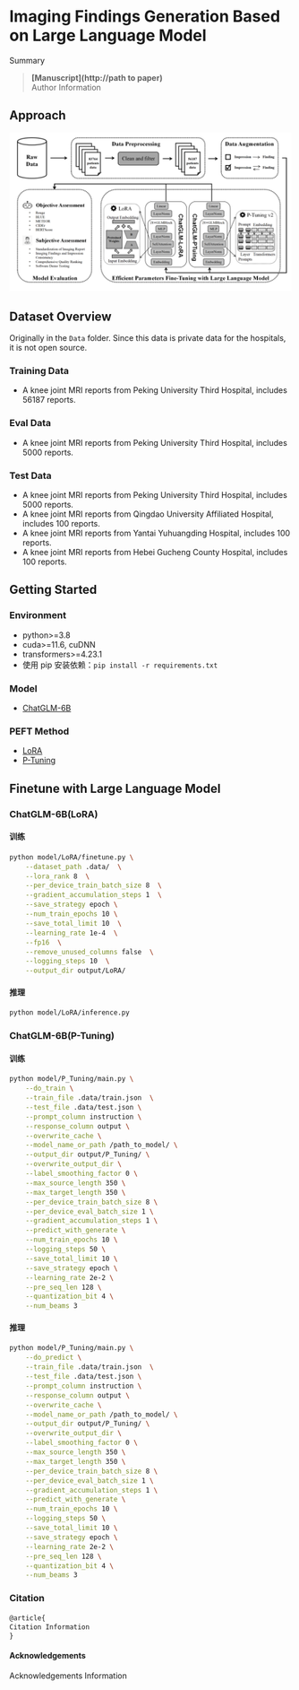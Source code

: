 # Imaging Findings Generation Based on Large Language Model

Summary

>**[Manuscript](http://path to paper)** \
> Author Information


## Approach
![图片描述](examples/DeepLearning_Workflow.png)

## Dataset Overview
Originally in the `Data` folder. Since this data is private data for the hospitals, it is not open source.

### Training Data
- A knee joint MRI reports from Peking University Third Hospital, includes 56187 reports.

### Eval Data
- A knee joint MRI reports from Peking University Third Hospital, includes 5000 reports.

### Test Data
- A knee joint MRI reports from Peking University Third Hospital, includes 5000 reports.
- A knee joint MRI reports from Qingdao University Affiliated Hospital, includes 100 reports.
- A knee joint MRI reports from Yantai Yuhuangding Hospital, includes 100 reports.
- A knee joint MRI reports from Hebei Gucheng County Hospital, includes 100 reports.

## Getting Started
### Environment
- python>=3.8
- cuda>=11.6, cuDNN
- transformers>=4.23.1
- 使用 pip 安装依赖：`pip install -r requirements.txt`

### Model
- [ChatGLM-6B](https://huggingface.co/THUDM/chatglm-6b)

### PEFT Method
- [LoRA](https://arxiv.org/abs/2106.09685)
- [P-Tuning](https://arxiv.org/abs/2110.07602)


## Finetune with Large Language Model

### ChatGLM-6B(LoRA)
#### 训练

```bash
python model/LoRA/finetune.py \
    --dataset_path .data/  \
    --lora_rank 8  \
    --per_device_train_batch_size 8  \
    --gradient_accumulation_steps 1  \
    --save_strategy epoch \
    --num_train_epochs 10 \
    --save_total_limit 10  \
    --learning_rate 1e-4  \
    --fp16  \
    --remove_unused_columns false  \
    --logging_steps 10  \
    --output_dir output/LoRA/
```
#### 推理
```bash
python model/LoRA/inference.py
```

### ChatGLM-6B(P-Tuning)
#### 训练
```bash
python model/P_Tuning/main.py \
    --do_train \
    --train_file .data/train.json  \
    --test_file .data/test.json \
    --prompt_column instruction \
    --response_column output \
    --overwrite_cache \
    --model_name_or_path /path_to_model/ \
    --output_dir output/P_Tuning/ \
    --overwrite_output_dir \
    --label_smoothing_factor 0 \
    --max_source_length 350 \
    --max_target_length 350 \
    --per_device_train_batch_size 8 \
    --per_device_eval_batch_size 1 \
    --gradient_accumulation_steps 1 \
    --predict_with_generate \
    --num_train_epochs 10 \
    --logging_steps 50 \
    --save_total_limit 10 \
    --save_strategy epoch \
    --learning_rate 2e-2 \
    --pre_seq_len 128 \
    --quantization_bit 4 \
    --num_beams 3
```
#### 推理
```bash
python model/P_Tuning/main.py \
    --do_predict \
    --train_file .data/train.json  \
    --test_file .data/test.json \
    --prompt_column instruction \
    --response_column output \
    --overwrite_cache \
    --model_name_or_path /path_to_model/ \
    --output_dir output/P_Tuning/ \
    --overwrite_output_dir \
    --label_smoothing_factor 0 \
    --max_source_length 350 \
    --max_target_length 350 \
    --per_device_train_batch_size 8 \
    --per_device_eval_batch_size 1 \
    --gradient_accumulation_steps 1 \
    --predict_with_generate \
    --num_train_epochs 10 \
    --logging_steps 50 \
    --save_total_limit 10 \
    --save_strategy epoch \
    --learning_rate 2e-2 \
    --pre_seq_len 128 \
    --quantization_bit 4 \
    --num_beams 3
```

### Citation

```
@article{
Citation Information
}
```

#### Acknowledgements

Acknowledgements Information
